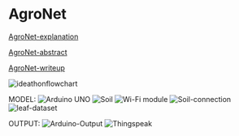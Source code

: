 # AgroNet
[AgroNet-explanation](https://drive.google.com/file/d/1b1wgu6CeRNrO_U5RtQlesZ-zvBIMomxZ/view?usp=sharing)

[AgroNet-abstract](https://drive.google.com/file/d/1UEznCMzU259r_RbPSpR59NNt9PYcr9WM/view?usp=sharing)

[AgroNet-writeup](https://drive.google.com/file/d/1B55GgATGQZsfnyPxWRWMg9-mB4vEkbfU/view?usp=sharing)

![ideathonflowchart](https://github.com/Maniprabha06/AgroNet/assets/108254371/88681b22-ef4e-4630-a347-8657c728909e)

MODEL:
![Arduino UNO](https://github.com/Maniprabha06/AgroNet/assets/108254371/eab0ce43-c9d5-4a07-9ce4-75db52fe7376)
![Soil](https://github.com/Maniprabha06/AgroNet/assets/108254371/ffccc85e-7a7b-43eb-b780-90293451e1e6)
![Wi-Fi module](https://github.com/Maniprabha06/AgroNet/assets/108254371/690b8fe3-c43f-496c-ae4e-dad56a2cc3c9)
![Soil-connection](https://github.com/Maniprabha06/AgroNet/assets/108254371/7289f948-be26-43c9-9d49-0261007dcb80)
![leaf-dataset](https://github.com/Maniprabha06/AgroNet/assets/108254371/022102e0-ae1d-448c-ab13-9a47d3c84284)


OUTPUT:
![Arduino-Output](https://github.com/Maniprabha06/AgroNet/assets/108254371/cfdfb2a7-0e1c-442f-8755-5ec11254fd1b)
![Thingspeak](https://github.com/Maniprabha06/AgroNet/assets/108254371/905da4aa-d416-42fc-82d2-2e9832a4797d)






